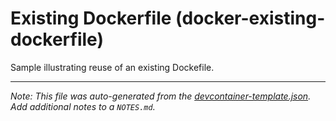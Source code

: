 
# Existing Dockerfile (docker-existing-dockerfile)

Sample illustrating reuse of an existing Dockefile.





---

_Note: This file was auto-generated from the [devcontainer-template.json](https://github.com/bolin1212/templates/blob/main/src/docker-existing-dockerfile/devcontainer-template.json).  Add additional notes to a `NOTES.md`._
